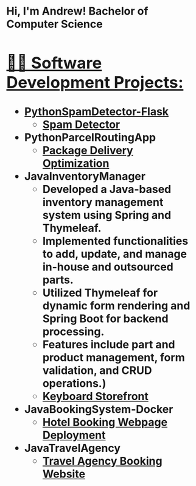 <h1>Hi, I'm Andrew! Bachelor of Computer Science <br/><a href="https://github.com/Ash-Andrew"  <a href="https://www.linkedin.com/in/andrew-ashbaker-a2a954244/">

<h2>👨‍💻 Software Development Projects:</h2>

- <b> PythonSpamDetector-Flask</b>
  - [Spam Detector](https://github.com/Ash-Andrew/Spam-Email-Detection/tree/main/SpamDetection)
- <b>PythonParcelRoutingApp</b>
  - [Package Delivery Optimization](https://github.com/Ash-Andrew/Package-Delivery.git) <b>
- <b>JavaInventoryManager</b>
  - Developed a Java-based inventory management system using Spring and Thymeleaf.
  - Implemented functionalities to add, update, and manage in-house and outsourced parts.
  - Utilized Thymeleaf for dynamic form rendering and Spring Boot for backend processing.
  - Features include part and product management, form validation, and CRUD operations.)</b>
  - [Keyboard Storefront](https://github.com/Ash-Andrew/Keyboard-Store-Page.git)
- <b>JavaBookingSystem-Docker</b>
  - [Hotel Booking Webpage Deployment](https://github.com/Ash-Andrew/Software-Applications-Using-Cloud-Services)
- <b>JavaTravelAgency</b>
  - [Travel Agency Booking Website](https://github.com/Ash-Andrew/Backend-Frameworks)






